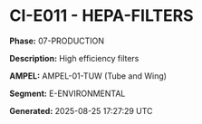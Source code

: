 # CI-E011 - HEPA-FILTERS

**Phase:** 07-PRODUCTION

**Description:** High efficiency filters

**AMPEL:** AMPEL-01-TUW (Tube and Wing)

**Segment:** E-ENVIRONMENTAL

**Generated:** 2025-08-25 17:27:29 UTC

